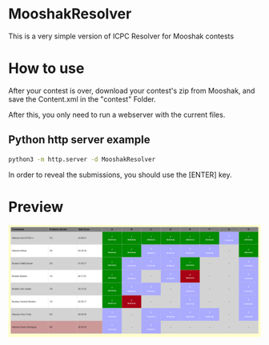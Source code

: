 # MooshakResolver
This is a very simple version of ICPC Resolver for Mooshak contests

# How to use
After your contest is over, download your contest's zip from Mooshak, and save the Content.xml in the "contest" Folder.

After this, you only need to run a webserver with the current files.
## Python http server example
```bash
python3 -m http.server -d MooshakResolver 
```

In order to reveal the submissions, you should use the [ENTER] key.

# Preview
![alt text](./snapshots/beta.PNG)
